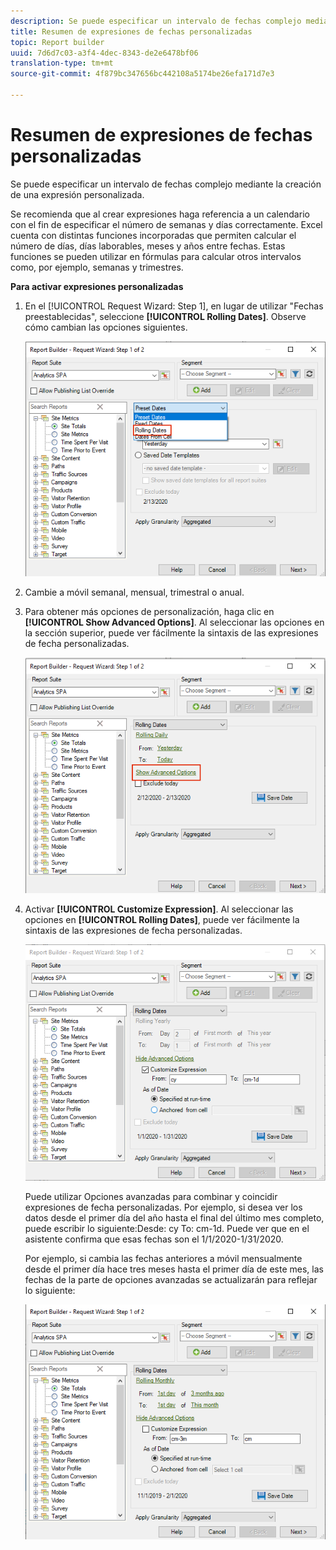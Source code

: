 ```yaml
---
description: Se puede especificar un intervalo de fechas complejo mediante la creación de una expresión personalizada.
title: Resumen de expresiones de fechas personalizadas
topic: Report builder
uuid: 7d6d7c03-a3f4-4dec-8343-de2e6478bf06
translation-type: tm+mt
source-git-commit: 4f879bc347656bc442108a5174be26efa171d7e3

---
```



# Resumen de expresiones de fechas personalizadas

Se puede especificar un intervalo de fechas complejo mediante la creación de una expresión personalizada.

Se recomienda que al crear expresiones haga referencia a un calendario con el fin de especificar el número de semanas y días correctamente. Excel cuenta con distintas funciones incorporadas que permiten calcular el número de días, días laborables, meses y años entre fechas. Estas funciones se pueden utilizar en fórmulas para calcular otros intervalos como, por ejemplo, semanas y trimestres.

**Para activar expresiones personalizadas**

1. En el [!UICONTROL Request Wizard: Step 1], en lugar de utilizar &quot;Fechas preestablecidas&quot;, seleccione **[!UICONTROL Rolling Dates]**. Observe cómo cambian las opciones siguientes.

   ![](assets/rolldates1.png)

1. Cambie a móvil semanal, mensual, trimestral o anual.
1. Para obtener más opciones de personalización, haga clic en **[!UICONTROL Show Advanced Options]**. Al seleccionar las opciones en la sección superior, puede ver fácilmente la sintaxis de las expresiones de fecha personalizadas.

   ![](assets/rolldates2.png)

1. Activar **[!UICONTROL Customize Expression]**. Al seleccionar las opciones en **[!UICONTROL Rolling Dates]**, puede ver fácilmente la sintaxis de las expresiones de fecha personalizadas.

   ![](assets/rolldatesfor5.png)

   Puede utilizar Opciones avanzadas para combinar y coincidir expresiones de fecha personalizadas. Por ejemplo, si desea ver los datos desde el primer día del año hasta el final del último mes completo, puede escribir lo siguiente:Desde: cy To: cm-1d. Puede ver que en el asistente confirma que esas fechas son el 1/1/2020-1/31/2020.

   Por ejemplo, si cambia las fechas anteriores a móvil mensualmente desde el primer día hace tres meses hasta el primer día de este mes, las fechas de la parte de opciones avanzadas se actualizarán para reflejar lo siguiente:

   ![](assets/rolldatesfor3.png)

